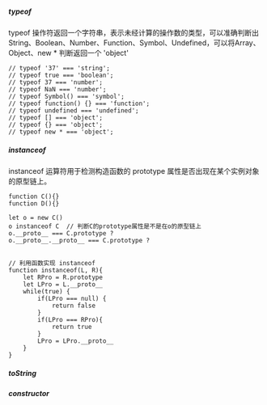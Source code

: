 <!--
 * @Descripttion: 
 * @Author: ganbowen
 * @Date: 2020-01-18 14:30:00
 * @LastEditors  : ganbowen
 * @LastEditTime : 2020-01-18 14:59:09
 -->
##### typeof 
typeof 操作符返回一个字符串，表示未经计算的操作数的类型，可以准确判断出String、Boolean、Number、Function、Symbol、Undefined，可以将Array、Object、new * 判断返回一个 'object'
```
// typeof '37' === 'string';
// typeof true === 'boolean';
// typeof 37 === 'number';
// typeof NaN === 'number'; 
// typeof Symbol() === 'symbol';
// typeof function() {} === 'function';
// typeof undefined === 'undefined';
// typeof [] === 'object';
// typeof {} === 'object';
// typeof new * === 'object';
```
##### instanceof 
instanceof 运算符用于检测构造函数的 prototype 属性是否出现在某个实例对象的原型链上。
```
function C(){} 
function D(){} 

let o = new C()
o instanceof C  // 判断C的prototype属性是不是在o的原型链上
o.__proto__ === C.prototype ?
o.__proto__.__proto__ === C.prototype ? 


// 利用函数实现 instanceof
function instanceof(L, R){
    let RPro = R.prototype
    let LPro = L.__proto__
    while(true) {
        if(LPro === null) {
            return false
        }
        if(LPro === RPro){
            return true
        }
        LPro = LPro.__proto__
    }
}
```

##### toString

##### constructor